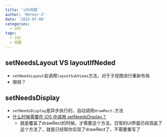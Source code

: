 ```yaml
---
title: 'iOS视图'
author: 'Meteor-Z'
date: '2025-07-08'
categories:
  - iOS
tags:
  - iOS
  - 视图
---
```


## setNeedsLayout VS layoutIfNeded

- `setNeedsLayout`会调用`layoutSubViews`方法，对于子视图进行重新布局
- 限频？

## setNeedsDisplay

- `setNeedsDisplay`是异步执行的，自动调用`drawRect:`方法
- [什么时候需要在 iOS 中调用 setNeedsDisplay？](https://stackoverflow.com/questions/10818319/when-do-i-need-to-call-setneedsdisplay-in-ios)
  - 就是覆盖了drawRect的时候，才需要这个方法，日常的UI界面已经涵盖了这个方法了，就是已经帮你实现了drawRect了，不需要重写了
